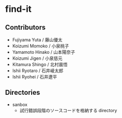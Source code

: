 # find-it

## Contributors
- Fujiyama Yuta / 藤山優太
- Koizumi Momoko / 小泉桃子
- Yamamoto Hinako / 山本陽奈子
- Koizumi Jigen / 小泉慈元
- Kitamura Shingo / 北村晨悟
- Ishii Ryotaro / 石井崚太郎
- Ishii Ryohei / 石井遼平

## Directories
- sanbox
  - 試行錯誤段階のソースコードを格納する directory